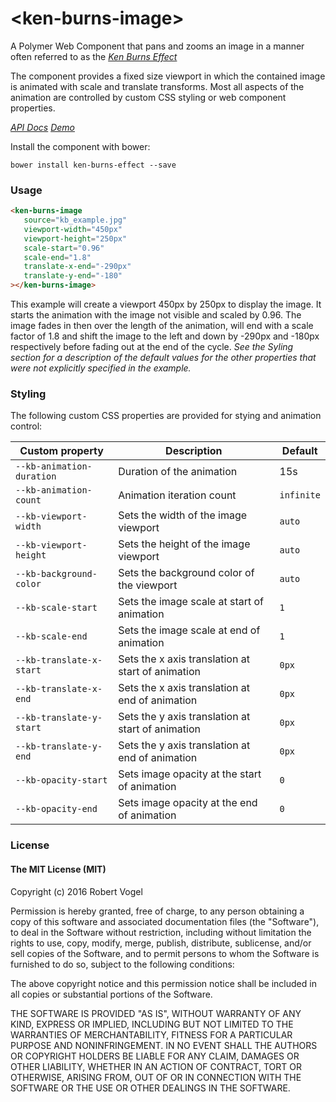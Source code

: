 # \<ken-burns-image\>

A Polymer Web Component that pans and zooms an image in a manner often referred to as the _[Ken Burns Effect](https://en.wikipedia.org/wiki/Ken_Burns_effect)_

The component provides a fixed size viewport in which the contained image is animated with scale and translate transforms.
Most all aspects of the animation are controlled by custom CSS styling or web component properties.

_[API Docs](https://vogelrh.github.io/ken-burns-image/components/ken-burns-image/)_
_[Demo](https://vogelrh.github.io/ken-burns-image/components/ken-burns-image/demo)_

Install the component with bower:

```bower install ken-burns-effect --save ```

### Usage

<!--
```
<custom-element-demo>
  <template>
    <link rel="import" href="ken-burns-image.html">
    <next-code-block></next-code-block>
  </template>
</custom-element-demo>
```
-->
```html
<ken-burns-image
   source="kb_example.jpg"
   viewport-width="450px"
   viewport-height="250px"
   scale-start="0.96"
   scale-end="1.8"
   translate-x-end="-290px"
   translate-y-end="-180"  
></ken-burns-image>
```
 This example will create a viewport 450px by 250px to display the image. It starts the animation with the image not visible and scaled by 0.96. The image fades in then over the length of the animation, will end
 with a scale factor of 1.8 and shift the image to the left and down by -290px and -180px respectively before fading out at the end of the cycle. _See the Syling section
 for a description of the default values for the other properties that were not explicitly specified in the example._
 
### Styling
The following custom CSS properties are provided for stying and animation control:

Custom property  | Description | Default
-----------------|-------------|--------
`--kb-animation-duration` | Duration of the animation | 15s
`--kb-animation-count`  | Animation iteration count | `infinite`
`--kb-viewport-width` | Sets the width of the image viewport | `auto`
`--kb-viewport-height` | Sets the height of the image viewport | `auto`
`--kb-background-color` | Sets the background color of the viewport | `auto`
`--kb-scale-start` | Sets the image scale at start of animation | `1`
`--kb-scale-end` | Sets the image scale at end of animation | `1`
`--kb-translate-x-start` | Sets the x axis translation at start of animation | `0px`
`--kb-translate-x-end` | Sets the x axis translation at end of animation   | `0px`
`--kb-translate-y-start` | Sets the y axis translation at start of animation | `0px`
`--kb-translate-y-end` | Sets the y axis translation at end of animation   | `0px`
`--kb-opacity-start` | Sets image opacity at the start of animation | `0`
`--kb-opacity-end` | Sets image opacity at the end of animation | `0`

### License

#### The MIT License (MIT)
Copyright (c) 2016 Robert Vogel

Permission is hereby granted, free of charge, to any person obtaining a copy of this software and associated documentation files (the "Software"), to deal in the Software without restriction, including without limitation the rights to use, copy, modify, merge, publish, distribute, sublicense, and/or sell copies of the Software, and to permit persons to whom the Software is furnished to do so, subject to the following conditions:

The above copyright notice and this permission notice shall be included in all copies or substantial portions of the Software.

THE SOFTWARE IS PROVIDED "AS IS", WITHOUT WARRANTY OF ANY KIND, EXPRESS OR IMPLIED, INCLUDING BUT NOT LIMITED TO THE WARRANTIES OF MERCHANTABILITY, FITNESS FOR A PARTICULAR PURPOSE AND NONINFRINGEMENT. IN NO EVENT SHALL THE AUTHORS OR COPYRIGHT HOLDERS BE LIABLE FOR ANY CLAIM, DAMAGES OR OTHER LIABILITY, WHETHER IN AN ACTION OF CONTRACT, TORT OR OTHERWISE, ARISING FROM, OUT OF OR IN CONNECTION WITH THE SOFTWARE OR THE USE OR OTHER DEALINGS IN THE SOFTWARE.